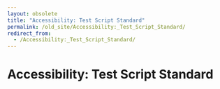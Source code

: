 ```yaml
---
layout: obsolete
title: "Accessibility: Test Script Standard"
permalink: /old_site/Accessibility:_Test_Script_Standard/
redirect_from:
  - /Accessibility:_Test_Script_Standard/
---
```


Accessibility: Test Script Standard
===================================



